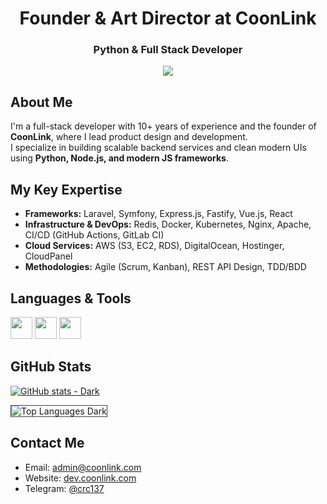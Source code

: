 <h1 align="center">Founder & Art Director at CoonLink</h1>
<h3 align="center">Python & Full Stack Developer</h3> 

<div align="center">
  <a href="https://github.com/coonlink">
    <img src="https://img.shields.io/badge/Founder%20%26%20Director-CoonLink-blueviolet?style=flat-square" />
  </a>
</div>

## About Me  

I'm a full-stack developer with 10+ years of experience and the founder of **CoonLink**, where I lead product design and development.  
I specialize in building scalable backend services and clean modern UIs using **Python, Node.js, and modern JS frameworks**.  

## My Key Expertise  

- **Frameworks:** Laravel, Symfony, Express.js, Fastify, Vue.js, React  
- **Infrastructure & DevOps:** Redis, Docker, Kubernetes, Nginx, Apache, CI/CD (GitHub Actions, GitLab CI)  
- **Cloud Services:** AWS (S3, EC2, RDS), DigitalOcean, Hostinger, CloudPanel  
- **Methodologies:** Agile (Scrum, Kanban), REST API Design, TDD/BDD  

## Languages & Tools  

<p align="left">
  <img src="https://skillicons.dev/icons?i=py,django,fastapi,flask,nodejs,express" height="35" />
  <img src="https://skillicons.dev/icons?i=react,tailwind,astro,js,ts,html,css" height="35" />
  <img src="https://skillicons.dev/icons?i=mysql,postgresql,aws,vercel,sqlite,docker,mongodb" height="35" />
</p>

## GitHub Stats  

[![GitHub stats - Dark](https://github-readme-stats.vercel.app/api?username=crc137&show_icons=true&theme=dark)](https://github.com/anuraghazra/github-readme-stats)

<div style="display: flex; justify-content: space-between; align-items: center; gap: 10px; flex-wrap: wrap;">
  <img src="https://github-readme-stats.vercel.app/api/top-langs/?username=crc137&layout=compact&theme=dark" alt="Top Languages Dark" style="max-width: 49%; border: 1px solid #3d444d;" />
</div>

## Contact Me  

- Email: [admin@coonlink.com](mailto:admin@coonlink.com)  
- Website: [dev.coonlink.com](https://dev.coonlink.com/)  
- Telegram: [@crc137](https://t.me/crc137)  
